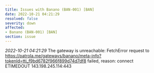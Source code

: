 ```yaml
---
title: Issues with Banano (BAN-001) [BAN]
date: 2022-10-21 04:21:29
resolved: false
severity: down
affected:
- Banano (BAN-001) [BAN]
section: issue
---
```


*2022-10-21 04:21:29* The gateway is unreachable: FetchError request to https://patrola.me/gateways/banano/meta-info?tokenId=tti_f9bd6782f966f899d74d7df8 failed, reason: connect ETIMEDOUT 143.198.245.114:443